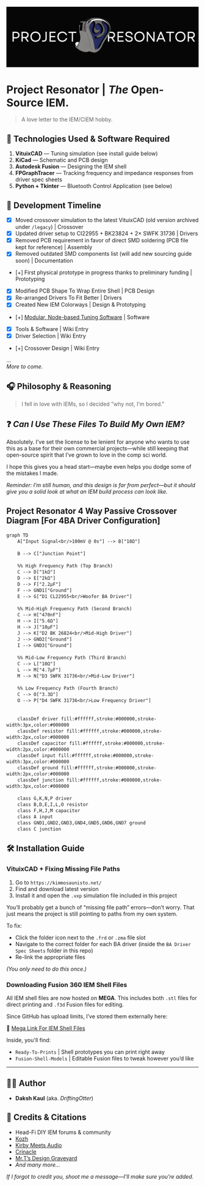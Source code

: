 ![Banner](./GitHub%20Assets/GitHub%20Banner.png)

# __Project Resonator | *The* Open-Source IEM.__  
> A love letter to the IEM/CIEM hobby.

## 🔧 Technologies Used & Software Required

1. **VituixCAD**             — Tuning simulation (see install guide below)  
2. **KiCad**                 — Schematic and PCB design  
3. **Autodesk Fusion**       — Designing the IEM shell  
4. **FPGraphTracer**         — Tracking frequency and impedance responses from driver spec sheets  
5. **Python + Tkinter**      — Bluetooth Control Application (see below)

## 📅 Development Timeline

- [x] Moved crossover simulation to the latest VituixCAD (old version archived under `/legacy`) | Crossover  
- [x] Updated driver setup to CI22955 + BK23824 + 2× SWFK 31736 | Drivers  
- [x] Removed PCB requirement in favor of direct SMD soldering (PCB file kept for reference) | Assembly  
- [x] Removed outdated SMD components list (will add new sourcing guide soon) | Documentation  
- [+] First physical prototype in progress thanks to preliminary funding | Prototyping

- [x] Modified PCB Shape To Wrap Entire Shell | PCB Design
- [x] Re-arranged Drivers To Fit Better       | Drivers
- [X] Created New IEM Colorways               | Design & Prototyping

- [+] [Modular, Node-based Tuning Software](https://github.com/DriftingOtter/EarCanvas)     | Software

- [x] Tools & Software                        | Wiki Entry  
- [x] Driver Selection                        | Wiki Entry  
- [+] Crossover Design                        | Wiki Entry  

...  
_More to come._

## 🎧 Philosophy & Reasoning

> I fell in love with IEMs, so I decided "why not, I'm bored."

## ❓ *Can I Use These Files To Build My Own IEM?*

Absolutely. I’ve set the license to be lenient for anyone who wants to use this as a base for their own commercial projects—while still keeping that open-source spirit that I’ve grown to love in the comp sci world.

I hope this gives you a head start—maybe even helps you dodge some of the mistakes I made.

*Reminder: I’m still human, and this design is far from perfect—but it should give you a solid look at what an IEM build process can look like.*

## Project Resonator 4 Way Passive Crossover Diagram [For 4BA Driver Configuration]

```mermaid
graph TD
    A["Input Signal<br/>100mV @ 0s"] --> B["18Ω"]
    
    B --> C["Junction Point"]
    
    %% High Frequency Path (Top Branch)
    C --> D["1kΩ"]
    D --> E["2kΩ"]
    D --> F["2.2µF"]
    F --> GND1["Ground"]
    E --> G["D1 CL22955<br/>Woofer BA Driver"]
    
    %% Mid-High Frequency Path (Second Branch)
    C --> H["470nF"]
    H --> I["5.6Ω"]
    H --> J["10µF"]
    J --> K["D2 BK 26824<br/>Mid-High Driver"]
    J --> GND2["Ground"]
    I --> GND3["Ground"]
    
    %% Mid-Low Frequency Path (Third Branch)
    C --> L["10Ω"]
    L --> M["4.7µF"]
    M --> N["D3 SWFK 31736<br/>Mid-Low Driver"]
    
    %% Low Frequency Path (Fourth Branch)
    C --> O["3.3Ω"]
    O --> P["D4 SWFK 31736<br/>Low Frequency Driver"]

    
    classDef driver fill:#ffffff,stroke:#000000,stroke-width:3px,color:#000000
    classDef resistor fill:#ffffff,stroke:#000000,stroke-width:2px,color:#000000
    classDef capacitor fill:#ffffff,stroke:#000000,stroke-width:2px,color:#000000
    classDef input fill:#ffffff,stroke:#000000,stroke-width:3px,color:#000000
    classDef ground fill:#ffffff,stroke:#000000,stroke-width:2px,color:#000000
    classDef junction fill:#ffffff,stroke:#000000,stroke-width:3px,color:#000000
    
    class G,K,N,P driver
    class B,D,E,I,L,O resistor
    class F,H,J,M capacitor
    class A input
    class GND1,GND2,GND3,GND4,GND5,GND6,GND7 ground
    class C junction
```

## 🛠️ Installation Guide

### VituixCAD + Fixing Missing File Paths

1. Go to `https://kimmosaunisto.net/`
2. Find and download latest version
3. Install it and open the `.vxp` simulation file included in this project  

You’ll probably get a bunch of “missing file path” errors—don’t worry. That just means the project is still pointing to paths from my own system.

To fix:
- Click the folder icon next to the `.frd` or `.zma` file slot
- Navigate to the correct folder for each BA driver (inside the `BA Driver Spec Sheets` folder in this repo)
- Re-link the appropriate files

*(You only need to do this once.)*

### Downloading Fusion 360 IEM Shell Files

All IEM shell files are now hosted on **MEGA**. This includes both `.stl` files for direct printing and `.f3d` Fusion files for editing.

Since GitHub has upload limits, I’ve stored them externally here:

🔗 [Mega Link For IEM Shell Files](https://mega.nz/folder/2Z4WzYDR#g-NULd1YQFsHa81YXLZzIw)

Inside, you'll find:

- `Ready-To-Prints`     | Shell prototypes you can print right away  
- `Fusion-Shell-Models` | Editable Fusion files to tweak however you’d like

---

## 👨‍💻 Author

- **Daksh Kaul** (aka. *DriftingOtter*)

## 🙌 Credits & Citations

- Head-Fi DIY IEM forums & community  
- [Kozh](https://www.youtube.com/@kozh4013/videos)  
- [Kirby Meets Audio](https://youtu.be/QClvPIuW3zI?si=NcwjdGAZriBUcmHE)  
- [Crinacle](https://www.youtube.com/watch?v=tCqV3ZRcZ9g&t=1227s)  
- [Mr.T’s Design Graveyard](https://youtu.be/3FGNw28xBr0?si=LEpJtPCjVtikS_FK)  
- *And many more...*  

*If I forgot to credit you, shoot me a message—I’ll make sure you’re added.*

